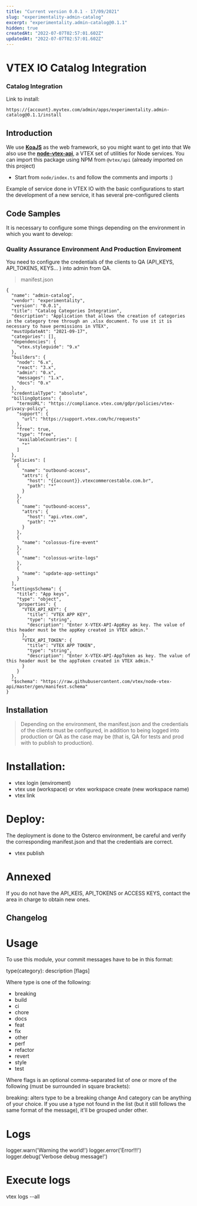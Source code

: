 ```yaml
---
title: "Current version 0.0.1 - 17/09/2021"
slug: "experimentality-admin-catalog"
excerpt: "experimentality.admin-catalog@0.1.1"
hidden: true
createdAt: "2022-07-07T02:57:01.602Z"
updatedAt: "2022-07-07T02:57:01.602Z"
---
```

# VTEX IO Catalog Integration

### Catalog Integration
Link to install: 
````
https://{account}.myvtex.com/admin/apps/experimentality.admin-catalog@0.1.1/install
````
## Introduction 

We use [**KoaJS**](https://koajs.com/) as the web framework, so you might want to get into that
We also use the [**node-vtex-api**](https://github.com/vtex/node-vtex-api), a VTEX set of utilities for Node services. You can import this package using NPM from `@vtex/api` (already imported on this project)
 
- Start from `node/index.ts` and follow the comments and imports :)

Example of service done in VTEX IO with the basic configurations to start the development of a new service, it has several pre-configured clients

## Code Samples

It is necessary to configure some things depending on the environment in which you want to develop:

### Quality Assurance Environment And Production Enviroment

You need to configure the credentials of the clients to QA (API_KEYS, API_TOKENS, KEYS... ) into admin from QA.

 > manifest.json
```
{
  "name": "admin-catalog",
  "vendor": "experimentality",
  "version": "0.0.1",
  "title": "Catalog Categories Integration",
  "description": "Application that allows the creation of categories in the category tree through an .xlsx document. To use it it is necessary to have permissions in VTEX",
  "mustUpdateAt": "2021-09-17",
  "categories": [],
  "dependencies": {
    "vtex.styleguide": "9.x"
  },
  "builders": {
    "node": "6.x",
    "react": "3.x",
    "admin": "0.x",
    "messages": "1.x",
    "docs": "0.x"
  },
  "credentialType": "absolute",
  "billingOptions": {
    "termsURL": "https://compliance.vtex.com/gdpr/policies/vtex-privacy-policy",
    "support": {
      "url": "https://support.vtex.com/hc/requests"
    },
    "free": true,
    "type": "free",
    "availableCountries": [
      "*"
    ]
  },
  "policies": [
    {
      "name": "outbound-access",
      "attrs": {
        "host": "{{account}}.vtexcommercestable.com.br",
        "path": "*"
      }
    },
    {
      "name": "outbound-access",
      "attrs": {
        "host": "api.vtex.com",
        "path": "*"
      }
    },
    {
      "name": "colossus-fire-event"
    },
    {
      "name": "colossus-write-logs"
    },
    {
      "name": "update-app-settings"
    }
  ],
  "settingsSchema": {
    "title": "App keys",
    "type": "object",
    "properties": {
      "VTEX_API_KEY": {
        "title": "VTEX APP KEY",
        "type": "string",
        "description": "Enter X-VTEX-API-AppKey as key. The value of this header must be the appKey created in VTEX admin."
      },
      "VTEX_API_TOKEN": {
        "title": "VTEX APP TOKEN",
        "type": "string",
        "description": "Enter X-VTEX-API-AppToken as key. The value of this header must be the appToken created in VTEX admin."
      }
    }
  },
  "$schema": "https://raw.githubusercontent.com/vtex/node-vtex-api/master/gen/manifest.schema"
}

```


## Installation

> Depending on the environment, the manifest.json and the credentials of the clients must be configured, in addition to being logged into production or QA as the case may be (that is, QA for tests and prod with to publish to production).

# Installation:

- vtex login (enviroment)
- vtex use (workspace)  or  vtex workspace create (new workspace name)
- vtex link


# Deploy:

The deployment is done to the Osterco environment, be careful and verify the corresponding manifest.json and that the credentials are correct.

- vtex publish

# Annexed

If you do not have the API_KEIS, API_TOKENS or ACCESS KEYS, contact the area in charge to obtain new ones.

## Changelog

# Usage
To use this module, your commit messages have to be in this format:

type(category): description [flags]

Where type is one of the following:
- breaking
- build
- ci
- chore
- docs
- feat
- fix
- other
- perf
- refactor
- revert
- style
- test

Where flags is an optional comma-separated list of one or more of the following (must be surrounded in square brackets):

breaking: alters type to be a breaking change
And category can be anything of your choice. If you use a type not found in the list (but it still follows the same format of the message), it'll be grouped under other.

# Logs

logger.warn('Warning the world!')
logger.error('Error!!!')  
logger.debug('Verbose debug message!')

# Execute logs

vtex logs --all